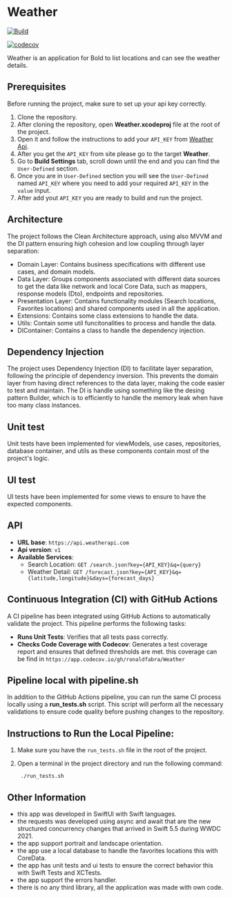 # Weather

[![Build](https://github.com/ronaldfabra/Weather/actions/workflows/build.yml/badge.svg)](https://github.com/ronaldfabra/Weather/actions/workflows/build.yml)

[![codecov](https://codecov.io/gh/ronaldfabra/Weather/branch/master/graph/badge.svg?token=3G8XLZ41UJ)](https://codecov.io/gh/ronaldfabra/Weather)

Weather is an application for Bold to list locations and can see the weather details.

## Prerequisites

Before running the project, make sure to set up your api key correctly.

1. Clone the repository.
2. After cloning the repository, open **Weather.xcodeproj** file at the root of the project.
3. Open it and follow the instructions to add your `API_KEY`
   from [Weather Api](https://www.weatherapi.com/docs/).
4. After you get the `API_KEY` from site please go to the target **Weather**.
5. Go to **Build Settings** tab, scroll down until the end and you can find the `User-Defined` section.
6. Once you are in `User-Defined` section you will see the `User-Defined` named `API_KEY` where you need to add your required `API_KEY` in the `value` input.
7. After add yout `API_KEY` you are ready to build and run the project.

   
## Architecture

The project follows the Clean Architecture approach, using also MVVM and the DI pattern ensuring high cohesion and low coupling through layer separation:

- Domain Layer: Contains business specifications with different use cases, and domain models.
- Data Layer: Groups components associated with different data sources to get the data like network and local Core Data, such as mappers, response models (Dto), endpoints and repositories.
- Presentation Layer: Contains functionality modules (Search locations, Favorites locations) and shared components used in all the application.
- Extensions: Contains some class extensions to handle the data.
- Utils: Contain some util funcitonalities to process and handle the data.
- DIContainer: Contains a class to handle the dependency injection.

## Dependency Injection

The project uses Dependency Injection (DI) to facilitate layer separation, following the principle of dependency inversion. This prevents the domain layer from having direct references to the data layer, making the code easier to test and maintain. The DI is handle using something like the desing pattern Builder, which is to efficiently to handle the memory leak when have too many class instances.

## Unit test
Unit tests have been implemented for viewModels, use cases, repositories, database container, and utils as these components contain most of the project's logic.

## UI test
UI tests have been implemented for some views to ensure to have the expected components.

## API
- **URL base**: `https://api.weatherapi.com`
- **Api version**: `v1`
- **Available Services**:
    - Search Location: `GET /search.json?key={API_KEY}&q={query}`
    - Weather Detail: `GET /forecast.json?key={API_KEY}&q={latitude,longitude}&days={forecast_days}`
 
## Continuous Integration (CI) with GitHub Actions
A CI pipeline has been integrated using GitHub Actions to automatically validate the project. This pipeline performs the following tasks:

- **Runs Unit Tests**: Verifies that all tests pass correctly.
- **Checks Code Coverage with Codecov**: Generates a test coverage report and ensures that defined thresholds are met. this coverage can be find in `https://app.codecov.io/gh/ronaldfabra/Weather`

## Pipeline local with pipeline.sh

In addition to the GitHub Actions pipeline, you can run the same CI process locally using a **run_tests.sh** script. This script will perform all the necessary validations to ensure code quality before pushing changes to the repository. 

## Instructions to Run the Local Pipeline:

1. Make sure you have the `run_tests.sh` file in the root of the project.
2. Open a terminal in the project directory and run the following command:

   ```properties 
    ./run_tests.sh

## Other Information
- this app was developed in SwiftUI with Swift languages.
- the requests was developed using async and await that are the new structured concurrency changes that arrived in Swift 5.5 during WWDC 2021.
- the app support portrait and landscape orientation.
- the app use a local database to handle the favorites locations this with CoreData.
- the app has unit tests and ui tests to ensure the correct behavior this with Swift Tests and XCTests.
- the app support the errors handler.
- there is no any third library, all the application was made with own code.

